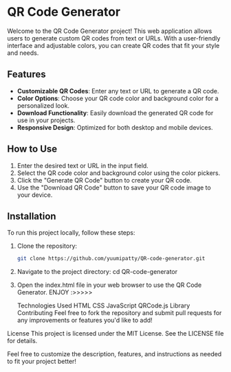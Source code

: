 # QR Code Generator

Welcome to the QR Code Generator project! This web application allows users to generate custom QR codes from text or URLs. With a user-friendly interface and adjustable colors, you can create QR codes that fit your style and needs.

## Features

- **Customizable QR Codes**: Enter any text or URL to generate a QR code.
- **Color Options**: Choose your QR code color and background color for a personalized look.
- **Download Functionality**: Easily download the generated QR code for use in your projects.
- **Responsive Design**: Optimized for both desktop and mobile devices.

## How to Use

1. Enter the desired text or URL in the input field.
2. Select the QR code color and background color using the color pickers.
3. Click the "Generate QR Code" button to create your QR code.
4. Use the "Download QR Code" button to save your QR code image to your device.

## Installation

To run this project locally, follow these steps:

1. Clone the repository:
   ```bash
   git clone https://github.com/yuumipatty/QR-code-generator.git
2.  Navigate to the project directory: cd QR-code-generator

3. Open the index.html file in your web browser to use the QR Code Generator.   ENJOY :>>>>>

   Technologies Used
HTML
CSS
JavaScript
QRCode.js Library
Contributing
Feel free to fork the repository and submit pull requests for any improvements or features you'd like to add!

License
This project is licensed under the MIT License. See the LICENSE file for details.

Feel free to customize the description, features, and instructions as needed to fit your project better!
